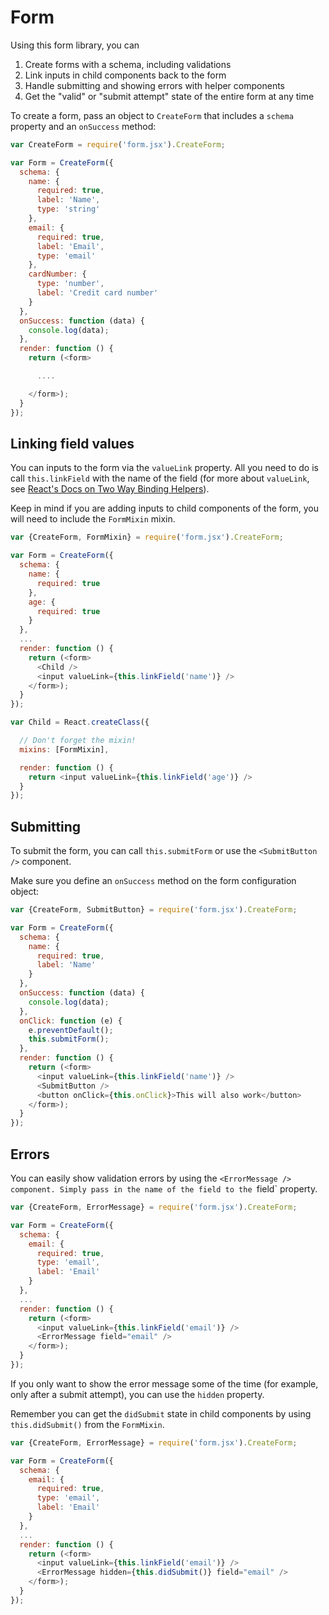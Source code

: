 # Form

Using this form library, you can

1. Create forms with a schema, including validations
2. Link inputs in child components back to the form
3. Handle submitting and showing errors with helper components
4. Get the "valid" or "submit attempt" state of the entire form at any time

To create a form, pass an object to `CreateForm` that includes a `schema` property and an `onSuccess` method:

```js
var CreateForm = require('form.jsx').CreateForm;

var Form = CreateForm({
  schema: {
    name: {
      required: true,
      label: 'Name',
      type: 'string'
    },
    email: {
      required: true,
      label: 'Email',
      type: 'email'
    },
    cardNumber: {
      type: 'number',
      label: 'Credit card number'
    }
  },
  onSuccess: function (data) {
    console.log(data);
  },
  render: function () {
    return (<form>

      ....

    </form>);
  }
});
```

## Linking field values

You can inputs to the form via the `valueLink` property. All you need to do is call `this.linkField` with the name of the field (for more about `valueLink`, see [React's Docs on Two Way Binding Helpers](https://facebook.github.io/react/docs/two-way-binding-helpers.html)).

Keep in mind if you are adding inputs to child components of the form, you will need to include the `FormMixin` mixin.

```js
var {CreateForm, FormMixin} = require('form.jsx').CreateForm;

var Form = CreateForm({
  schema: {
    name: {
      required: true
    },
    age: {
      required: true
    }
  },
  ...
  render: function () {
    return (<form>
      <Child />
      <input valueLink={this.linkField('name')} />
    </form>);
  }
});

var Child = React.createClass({

  // Don't forget the mixin!
  mixins: [FormMixin],

  render: function () {
    return <input valueLink={this.linkField('age')} />
  }
});

```

## Submitting

To submit the form, you can call `this.submitForm` or use the `<SubmitButton />` component.

Make sure you define an `onSuccess` method on the form configuration object:

```js
var {CreateForm, SubmitButton} = require('form.jsx').CreateForm;

var Form = CreateForm({
  schema: {
    name: {
      required: true,
      label: 'Name'
    }
  },
  onSuccess: function (data) {
    console.log(data);
  },
  onClick: function (e) {
    e.preventDefault();
    this.submitForm();
  },
  render: function () {
    return (<form>
      <input valueLink={this.linkField('name')} />
      <SubmitButton />
      <button onClick={this.onClick}>This will also work</button>
    </form>);
  }
});

```

## Errors

You can easily show validation errors by using the `<ErrorMessage /> component. Simply pass in the name of the field to the `field` property.

```js
var {CreateForm, ErrorMessage} = require('form.jsx').CreateForm;

var Form = CreateForm({
  schema: {
    email: {
      required: true,
      type: 'email',
      label: 'Email'
    }
  },
  ...
  render: function () {
    return (<form>
      <input valueLink={this.linkField('email')} />
      <ErrorMessage field="email" />
    </form>);
  }
});

```

If you only want to show the error message some of the time (for example, only after a submit attempt), you can use the `hidden` property.

Remember you can get the `didSubmit` state in child components by using `this.didSubmit()` from the `FormMixin`.

```js
var {CreateForm, ErrorMessage} = require('form.jsx').CreateForm;

var Form = CreateForm({
  schema: {
    email: {
      required: true,
      type: 'email',
      label: 'Email'
    }
  },
  ...
  render: function () {
    return (<form>
      <input valueLink={this.linkField('email')} />
      <ErrorMessage hidden={this.didSubmit()} field="email" />
    </form>);
  }
});
```





